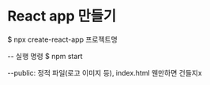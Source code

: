 
# React app 만들기

$ npx create-react-app 프로젝트명

-- 실행 명령
$ npm start

--public: 정적 파일(로고 이미지 등), index.html 웬만하면 건들지x

